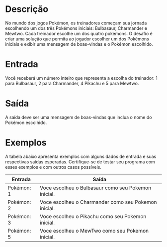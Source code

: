 # Descrição
No mundo dos jogos Pokémon, os treinadores começam sua jornada escolhendo um dos três Pokémons iniciais: Bulbasaur, Charmander e Mewtwo. Cada treinador escolhe um dos quatro pokemons. O desafio é criar uma solução que permita ao jogador escolher um dos Pokémons iniciais e exibir uma mensagem de boas-vindas e o Pokémon escolhido.

# Entrada
Você receberá um número inteiro que representa a escolha do treinador: 1 para Bulbasaur, 2 para Charmander, 4 Pikachu e 5 para Mewtwo.

# Saída
A saída deve ser uma mensagem de boas-vindas que inclua o nome do Pokémon escolhido.

# Exemplos
A tabela abaixo apresenta exemplos com alguns dados de entrada e suas respectivas saídas esperadas. Certifique-se de testar seu programa com esses exemplos e com outros casos possíveis.

Entrada   | Saída
--------- | ------
Pokémon: 1 | Voce escolheu o Bulbasaur como seu Pokemon inicial.
Pokémon: 2 | Voce escolheu o Charmander como seu Pokemon inicial.
Pokémon:  3 | Voce escolheu o Pikachu como seu Pokemon inicial.
Pokémon: 5 | Voce escolheu o MewTwo como seu Pokemon inicial.   


	
	
	
